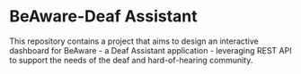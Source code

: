 # BeAware-Deaf Assistant

This repository contains a project that aims to design an interactive dashboard for BeAware - a Deaf Assistant application - leveraging
REST API to support the needs of the deaf and hard-of-hearing community.

